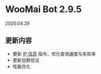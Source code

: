 # WooMai Bot 2.9.5

2020.04.29

## 更新内容

* 更新 [IP 信息](../Manual/Commands/IP.md) 指令，优化查询速度与失败率
* 更新加群验证
* 性能优化
